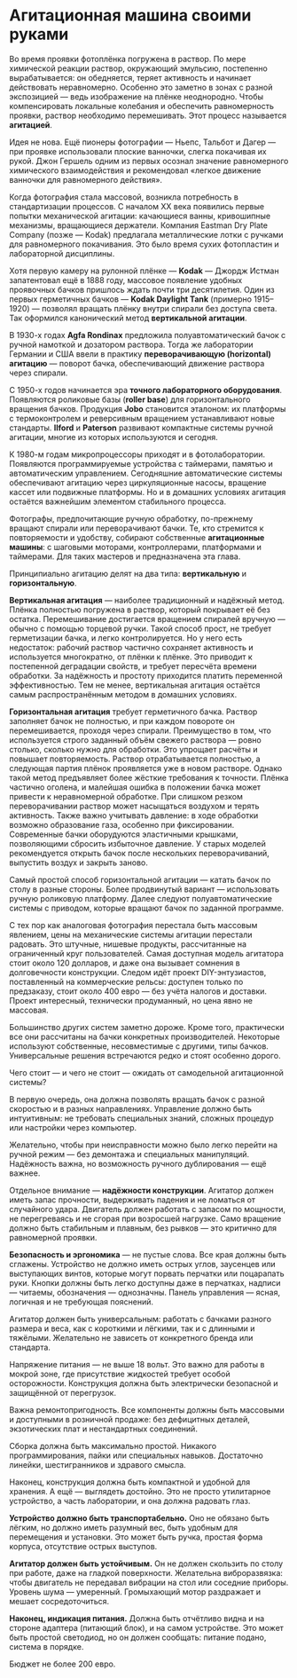 # Агитационная машина своими руками

Во время проявки фотоплёнка погружена в раствор. По мере химической реакции 
раствор, окружающий эмульсию, постепенно вырабатывается: он обедняется, теряет 
активность и начинает действовать неравномерно. Особенно это заметно в зонах с 
разной экспозицией — ведь изображение на плёнке неоднородно. Чтобы компенсировать 
локальные колебания и обеспечить равномерность проявки, раствор необходимо 
перемешивать. Этот процесс называется **агитацией**.

Идея не нова. Ещё пионеры фотографии — Ньепс, Тальбот и Дагер — при проявке 
использовали плоские ванночки, слегка покачивая их рукой. Джон Гершель одним из 
первых осознал значение равномерного химического взаимодействия и рекомендовал 
«легкое движение ванночки для равномерного действия».

Когда фотография стала массовой, возникла потребность в стандартизации процессов. 
С началом XX века появились первые попытки механической агитации: качающиеся ванны, 
кривошипные механизмы, вращающиеся держатели. Компания Eastman Dry Plate Company 
(позже — Kodak) предлагала металлические лотки с ручками для равномерного покачивания. 
Это было время сухих фотопластин и лабораторной дисциплины.

Хотя первую камеру на рулонной плёнке — **Kodak** — Джордж Истман запатентовал 
ещё в 1888 году, массовое появление удобных проявочных бачков пришлось ждать почти 
три десятилетия. Один из первых герметичных бачков — **Kodak Daylight Tank** 
(примерно 1915–1920) — позволял вращать плёнку внутри спирали без доступа света. 
Так оформился канонический метод **вертикальной агитации**.

В 1930-х годах **Agfa Rondinax** предложила полуавтоматический бачок с ручной намоткой 
и дозатором раствора. Тогда же лаборатории Германии и США ввели в практику 
**переворачивающую (horizontal) агитацию** — поворот бачка, обеспечивающий движение раствора 
через спирали.

С 1950-х годов начинается эра **точного лабораторного оборудования**. Появляются 
роликовые базы (**roller base**) для горизонтального вращения бачков. Продукция **Jobo** 
становится эталоном: их платформы с термоконтролем и реверсивным вращением устанавливают 
новые стандарты. **Ilford** и **Paterson** развивают компактные системы ручной 
агитации, многие из которых используются и сегодня.

К 1980-м годам микропроцессоры приходят и в фотолаборатории. Появляются 
программируемые устройства с таймерами, памятью и автоматическим управлением. 
Сегодняшние автоматические системы обеспечивают агитацию через циркуляционные 
насосы, вращение кассет или подвижные платформы. Но и в домашних условиях агитация 
остаётся важнейшим элементом стабильного процесса.

Фотографы, предпочитающие ручную обработку, по-прежнему вращают спирали или 
переворачивают бачки. Те, кто стремится к повторяемости и удобству, собирают 
собственные **агитационные машины**: с шаговыми моторами, контроллерами, 
платформами и таймерами. Для таких мастеров и предназначена эта глава.

Принципиально агитацию делят на два типа: **вертикальную** и **горизонтальную**.

**Вертикальная агитация** — наиболее традиционный и надёжный метод. Плёнка 
полностью погружена в раствор, который покрывает её без остатка. Перемешивание 
достигается вращением спиралей вручную — обычно с помощью торцевой ручки. Такой 
способ прост, не требует герметизации бачка, и легко контролируется. Но у него 
есть недостаток: рабочий раствор частично сохраняет активность и используется 
многократно, от плёнки к плёнке. Это приводит к постепенной деградации свойств, 
и требует пересчёта времени обработки. За надёжность и простоту приходится платить 
переменной эффективностью. Тем не менее, вертикальная агитация остаётся самым 
распространённым методом в домашних условиях.

**Горизонтальная агитация** требует герметичного бачка. Раствор заполняет бачок 
не полностью, и при каждом повороте он перемешивается, проходя через спирали. 
Преимущество в том, что используется строго заданный объём свежего раствора — 
ровно столько, сколько нужно для обработки. Это упрощает расчёты и повышает 
повторяемость. Раствор отрабатывается полностью, а следующая партия плёнок 
проявляется уже в новом растворе. Однако такой метод предъявляет более жёсткие 
требования к точности. Плёнка частично оголена, и малейшая ошибка в положении 
бачка может привести к неравномерной обработке. При слишком резком переворачивании 
раствор может насыщаться воздухом и терять активность. Также важно учитывать 
давление: в ходе обработки возможно образование газа, особенно при фиксировании. 
Современные бачки оборудуются эластичными крышками, позволяющими сбросить 
избыточное давление. У старых моделей рекомендуется открыть бачок после 
нескольких переворачиваний, выпустить воздух и закрыть заново.

Самый простой способ горизонтальной агитации — катать бачок по столу в разные 
стороны. Более продвинутый вариант — использовать ручную роликовую платформу. 
Далее следуют полуавтоматические системы с приводом, которые вращают бачок 
по заданной программе.

С тех пор как аналоговая фотография перестала быть массовым явлением, 
цены на механические системы агитации перестали радовать. Это штучные, 
нишевые продукты, рассчитанные на ограниченный круг пользователей. 
Самая доступная модель агитатора стоит около 120 долларов, и даже она 
вызывает сомнения в долговечности конструкции. Следом идёт проект 
DIY-энтузиастов, поставленный на коммерческие рельсы: доступен только 
по предзаказу, стоит около 400 евро — без учёта налогов и доставки. 
Проект интересный, технически продуманный, но цена явно не массовая.

Большинство других систем заметно дороже. Кроме того, практически все 
они рассчитаны на бачки конкретных производителей. Некоторые используют 
собственные, несовместимые с другими, типы бачков. Универсальные решения 
встречаются редко и стоят особенно дорого.

Чего стоит — и чего не стоит — ожидать от самодельной агитационной системы?

В первую очередь, она должна позволять вращать бачок с разной скоростью и в 
разных направлениях. Управление должно быть интуитивным: не требовать 
специальных знаний, сложных процедур или настройки через компьютер.

Желательно, чтобы при неисправности можно было легко перейти на ручной режим — 
без демонтажа и специальных манипуляций. Надёжность важна, но возможность 
ручного дублирования — ещё важнее.

Отдельное внимание — **надёжности конструкции**. Агитатор должен иметь запас 
прочности, выдерживать падения и не ломаться от случайного удара. Двигатель 
должен работать с запасом по мощности, не перегреваясь и не сгорая при 
возросшей нагрузке. Само вращение должно быть стабильным и плавным, без рывков — 
это критично для равномерной проявки.

**Безопасность и эргономика** — не пустые слова. Все края должны быть сглажены. 
Устройство не должно иметь острых углов, заусенцев или выступающих винтов, 
которые могут порвать перчатки или поцарапать руки. Кнопки должны быть легко 
доступны даже в перчатках, надписи — читаемы, обозначения — однозначны. Панель 
управления — ясная, логичная и не требующая пояснений.

Агитатор должен быть универсальным: работать с бачками разного размера и веса, 
как с короткими и лёгкими, так и с длинными и тяжёлыми. Желательно не зависеть от 
конкретного бренда или стандарта.

Напряжение питания — не выше 18 вольт. Это важно для работы в мокрой зоне, где 
присутствие жидкостей требует особой осторожности. Конструкция должна быть 
электрически безопасной и защищённой от перегрузок.

Важна ремонтопригодность. Все компоненты должны быть массовыми и доступными в 
розничной продаже: без дефицитных деталей, экзотических плат и нестандартных 
соединений.

Сборка должна быть максимально простой. Никакого программирования, пайки или 
специальных навыков. Достаточно линейки, шестигранников и здравого смысла.

Наконец, конструкция должна быть компактной и удобной для хранения. А ещё — 
выглядеть достойно. Это не просто утилитарное устройство, а часть лаборатории, 
и она должна радовать глаз.

**Устройство должно быть транспортабельно.** Оно не обязано быть лёгким, но 
должно иметь разумный вес, быть удобным для перемещения и установки. Это может 
быть ручка, простая форма корпуса, отсутствие острых выступов.

**Агитатор должен быть устойчивым.** Он не должен скользить по столу при 
работе, даже на гладкой поверхности. Желательна виброразвязка: чтобы двигатель не 
передавал вибрации на стол или соседние приборы. Уровень шума — умеренный. 
Громыхающий мотор раздражает и мешает сосредоточиться.

**Наконец, индикация питания.** Должна быть отчётливо видна и на стороне адаптера 
(питающий блок), и на самом устройстве. Это может быть простой светодиод, но 
он должен сообщать: питание подано, система в порядке.

Бюджет не более 200 евро.







